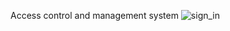 Access control and management system
![sign_in](https://github.com/afanasevrev/Gatekeeper-Guard-of-Security/assets/68769911/11704ec9-1e78-458a-9aec-74e7bbe6c5cd)
